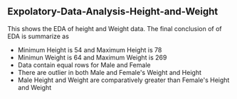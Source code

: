 ## Expolatory-Data-Analysis-Height-and-Weight
This shows the EDA of height and Weight data. The final conclusion of of EDA is summarize as
* Minimum Height is 54 and Maximum Height is 78
* Minimun Weight is 64 and Maximum Weight is 269
* Data contain equal rows for Male and Female
* There are outlier in both Male and Female's Weight and Height
* Male Height and Weight are comparatively greater than Female's Height and Weight
 


